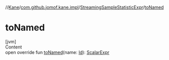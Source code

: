 //[Kane](../../index.md)/[com.github.jomof.kane.impl](../index.md)/[StreamingSampleStatisticExpr](index.md)/[toNamed](to-named.md)



# toNamed  
[jvm]  
Content  
open override fun [toNamed](to-named.md)(name: [Id](../index.md#%5Bcom.github.jomof.kane.impl%2FId%2F%2F%2FPointingToDeclaration%2F%5D%2FClasslikes%2F-1364090856)): [ScalarExpr](../../com.github.jomof.kane/-scalar-expr/index.md)  



